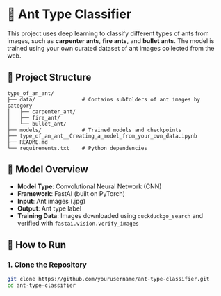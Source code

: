 # 🐜 Ant Type Classifier

This project uses deep learning to classify different types of ants from images, such as **carpenter ants**, **fire ants**, and **bullet ants**. The model is trained using your own curated dataset of ant images collected from the web.

## 📁 Project Structure

```
type_of_an_ant/
├── data/               # Contains subfolders of ant images by category
│   ├── carpenter_ant/
│   ├── fire_ant/
│   └── bullet_ant/
├── models/             # Trained models and checkpoints
├── type_of_an_ant__Creating_a_model_from_your_own_data.ipynb
├── README.md
└── requirements.txt    # Python dependencies
```

## 🧠 Model Overview

- **Model Type**: Convolutional Neural Network (CNN)
- **Framework**: FastAI (built on PyTorch)
- **Input**: Ant images (.jpg)
- **Output**: Ant type label
- **Training Data**: Images downloaded using `duckduckgo_search` and verified with `fastai.vision.verify_images`

## 🚀 How to Run

### 1. Clone the Repository

```bash
git clone https://github.com/yourusername/ant-type-classifier.git
cd ant-type-classifier
